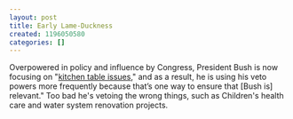 ```yaml
---
layout: post
title: Early Lame-Duckness
created: 1196050580
categories: []
---
```

Overpowered in policy and influence by Congress, President Bush is now focusing on "[kitchen table issues](http://www.nytimes.com/2007/11/24/washington/24bush.html)," and as a result, he is using his veto powers more frequently because that’s one way to ensure that [Bush is] relevant." Too bad he's vetoing the wrong things, such as Children's health care and water system renovation projects.
